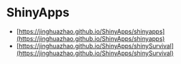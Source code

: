 # ShinyApps

* [https://jinghuazhao.github.io/ShinyApps/shinyapps](https://jinghuazhao.github.io/ShinyApps/shinyapps)
* [https://jinghuazhao.github.io/ShinyApps/shinySurvival](https://jinghuazhao.github.io/ShinyApps/shinySurvival)
